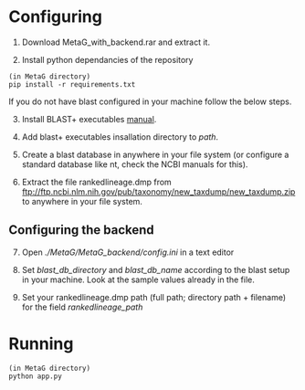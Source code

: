 # Configuring

1. Download MetaG_with_backend.rar and extract it.

2. Install python dependancies of the repository

````
(in MetaG directory)
pip install -r requirements.txt
````

If you do not have blast configured in your machine follow the below steps.

3. Install BLAST+ executables [manual](https://blast.ncbi.nlm.nih.gov/Blast.cgi?PAGE_TYPE=BlastDocs&DOC_TYPE=Download).

4. Add blast+ executables insallation directory to *path*.

5. Create a blast database in anywhere in your file system (or configure a standard database like nt, check the NCBI manuals for this).

6. Extract the file rankedlineage.dmp from ftp://ftp.ncbi.nlm.nih.gov/pub/taxonomy/new_taxdump/new_taxdump.zip to anywhere in your file system. 

## Configuring the backend

7. Open *./MetaG/MetaG_backend/config.ini* in a text editor

8. Set *blast_db_directory* and *blast_db_name* according to the blast setup in your machine. Look at the sample values already in the file.

9. Set your rankedlineage.dmp path (full path; directory path + filename) for the field *rankedlineage_path* 

# Running

````
(in MetaG directory)
python app.py
````
